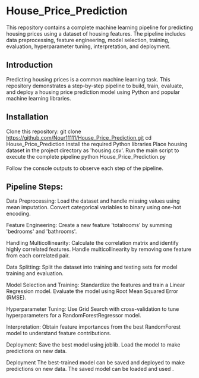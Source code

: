 # House_Price_Prediction
This repository contains a complete machine learning pipeline for predicting housing prices using a dataset of housing features. 
The pipeline includes data preprocessing, feature engineering, model selection, training, evaluation, hyperparameter tuning, interpretation, and deployment.


## Introduction

Predicting housing prices is a common machine learning task. 
This repository demonstrates a step-by-step pipeline to build, train, evaluate, and deploy a housing price prediction model using Python and popular machine learning libraries.

## Installation

   Clone this repository:
   git clone https://github.com/Nour11111/House_Price_Prediction.git
   cd House_Price_Prediction
   Install the required Python libraries
   Place  housing dataset in the project directory as 'housing.csv'.
   Run the main script to execute the complete pipeline
   python House_Price_Prediction.py
   
Follow the console outputs to observe each step of the pipeline.

## Pipeline Steps:
Data Preprocessing: Load the dataset and handle missing values using mean imputation. Convert categorical variables to binary using one-hot encoding.

Feature Engineering: Create a new feature 'totalrooms' by summing 'bedrooms' and 'bathrooms'.

Handling Multicollinearity: Calculate the correlation matrix and identify highly correlated features. Handle multicollinearity by removing one feature from each correlated pair.

Data Splitting: Split the dataset into training and testing sets for model training and evaluation.

Model Selection and Training: Standardize the features and train a Linear Regression model. Evaluate the model using Root Mean Squared Error (RMSE).

Hyperparameter Tuning: Use Grid Search with cross-validation to tune hyperparameters for a RandomForestRegressor model.

Interpretation: Obtain feature importances from the best RandomForest model to understand feature contributions.

Deployment: Save the best model using joblib. Load the model to make predictions on new data.

Deployment
The best-trained model can be saved and deployed to make predictions on new data. The saved model can be loaded and used .

